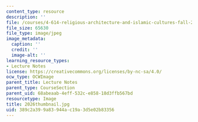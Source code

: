```yaml
---
content_type: resource
description: ''
file: /courses/4-614-religious-architecture-and-islamic-cultures-fall-2002/389c2a399a83944ac19a3d5e02b83356_2026thumbnail.jpg
file_size: 65630
file_type: image/jpeg
image_metadata:
  caption: ''
  credit: ''
  image-alt: ''
learning_resource_types:
- Lecture Notes
license: https://creativecommons.org/licenses/by-nc-sa/4.0/
ocw_type: OCWImage
parent_title: Lecture Notes
parent_type: CourseSection
parent_uid: 68abeaab-4eff-532c-e858-18d3ffb567bd
resourcetype: Image
title: 2026thumbnail.jpg
uid: 389c2a39-9a83-944a-c19a-3d5e02b83356
---
```

